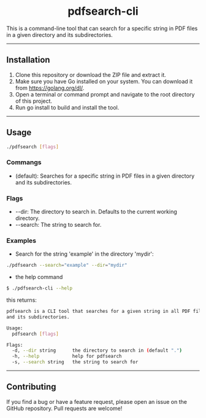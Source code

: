 <h1 align="center">pdfsearch-cli</h1>

This is a command-line tool that can search for a specific string in PDF files in a given directory and its subdirectories.

---

## Installation

1. Clone this repository or download the ZIP file and extract it.
2. Make sure you have Go installed on your system. You can download it from https://golang.org/dl/.
3. Open a terminal or command prompt and navigate to the root directory of this project.
4. Run go install to build and install the tool.

---

## Usage

```bash
./pdfsearch [flags]
```

### Commangs

* (default): Searches for a specific string in PDF files in a given directory and its subdirectories.

### Flags

* --dir: The directory to search in. Defaults to the current working directory.
* --search: The string to search for.

### Examples 

* Search for the string 'example' in the directory 'mydir':

```bash
./pdfsearch --search="example" --dir="mydir"
```

* the help command

```bash
$ ./pdfsearch-cli --help
```

this returns:

```bash
pdfsearch is a CLI tool that searches for a given string in all PDF files in a directory
and its subdirectories.

Usage:
  pdfsearch [flags]

Flags:
  -d, --dir string      the directory to search in (default ".")
  -h, --help            help for pdfsearch
  -s, --search string   the string to search for
```

---

## Contributing

If you find a bug or have a feature request, please open an issue on the GitHub repository. Pull requests are welcome!